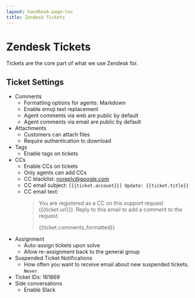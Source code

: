 ```yaml
---
layout: handbook-page-toc
title: Zendesk Tickets
---
```


# Zendesk Tickets

Tickets are the core part of what we use Zendesk for.

## Ticket Settings

* Comments
  * Formatting options for agents: Markdown
  * Enable emoji text replacement
  * Agent comments via web are public by default
  * Agent comments via email are public by default
* Attachments
  * Customers can attach files
  * Require authentication to download
* Tags
  * Enable tags on tickets
* CCs
  * Enable CCs on tickets
  * Only agents can add CCs
  * CC blacklist: noreply@google.com
  * CC email subject: `[{{ticket.account}}] Update: {{ticket.title}}`
  * CC email text:
    > You are registered as a CC on this support request ({{ticket.url}}). Reply to this email to add a comment to the request.
    >
    > {{ticket.comments_formatted}}
    >
    >
* Assignment
  * Auto-assign tickets upon solve
  * Allow re-assignment back to the general group
* Suspended Ticket Notifications
  * How often you want to receive email about new suspended tickets. `Never`
* Ticket IDs: 161869
* Side conversations
  * Enable Slack
